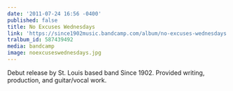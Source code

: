 ```yaml
---
date: '2011-07-24 16:56 -0400'
published: false
title: No Excuses Wednesdays
link: 'https://since1902music.bandcamp.com/album/no-excuses-wednesdays'
tralbum_id: 587439492
media: bandcamp
image: noexcuseswednesdays.jpg
---
```

Debut release by St. Louis based band Since 1902. Provided writing, production, and guitar/vocal work.
